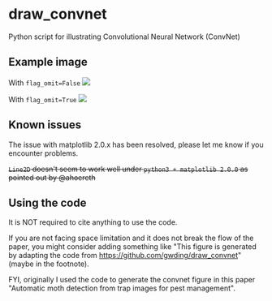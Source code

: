 # draw_convnet

Python script for illustrating Convolutional Neural Network (ConvNet)

## Example image
With `flag_omit=False`
![](https://raw.githubusercontent.com/gwding/draw_convnet/master/convnet_fig.png)

With `flag_omit=True`
![](https://raw.githubusercontent.com/gwding/draw_convnet/ccaa14e2f8e41580bd29b97a501f7a4218779356/convnet_fig_with_omitted_channel.png)


## Known issues
The issue with matplotlib 2.0.x has been resolved, please let me know if you encounter problems.

~~`Line2D` doesn't seem to work well under `python3 + matplotlib 2.0.0` as pointed out by @ahoereth~~

## Using the code
It is NOT required to cite anything to use the code.

If you are not facing space limitation and it does not break the flow of the paper, you might consider adding something like "This figure is generated by adapting the code from https://github.com/gwding/draw_convnet" (maybe in the footnote).

FYI, originally I used the code to generate the convnet figure in this paper "Automatic moth detection from trap images for pest management".
